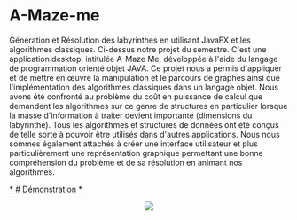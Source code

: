 # A-Maze-me
Génération et Résolution des labyrinthes en utilisant JavaFX et les algorithmes classiques.
Ci-dessus notre projet du semestre. 
C'est une application desktop,  intitulée A-Maze Me, développée à l'aide du langage de programmation orienté objet JAVA.
Ce projet nous a permis d'appliquer et de mettre en œuvre la manipulation et le parcours de graphes ainsi que l'implémentation
des algorithmes classiques dans un langage objet. Nous avons été confronté au problème du coût en puissance de calcul que
demandent les algorithmes sur ce genre de structures en particulier lorsque la masse d'information à traiter devient 
importante (dimensions du labyrinthe). Tous les algorithmes et structures de données ont été conçus de telle sorte à pouvoir 
être utilisés dans d'autres applications. Nous nous sommes également attachés à créer une interface utilisateur et plus 
particulièrement une représentation graphique permettant une bonne compréhension du problème et de sa résolution en animant 
nos algorithmes. 

[* # Démonstration  *](https://www.linkedin.com/feed/update/urn:li:activity:6360196411849609216/)
<p align="center">
  <img src="https://i.imgur.com/wFI7uDv.jpg"/>
</p>
